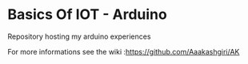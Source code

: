 # Basics Of IOT - Arduino

Repository hosting my arduino experiences

For more informations see the wiki :https://github.com/Aaakashgiri/AK
